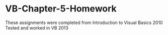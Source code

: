 # VB-Chapter-5-Homework
These assignments were completed from Introduction to Visual Basics 2010
Tested and worked in VB 2013
